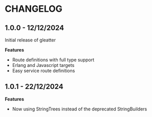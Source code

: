 # CHANGELOG

## 1.0.0 - 12/12/2024

Initial release of gleatter

**Features**

- Route definitions with full type support
- Erlang and Javascript targets
- Easy service route definitions

## 1.0.1 - 22/12/2024

**Features**

- Now using StringTrees instead of the deprecated StringBuilders